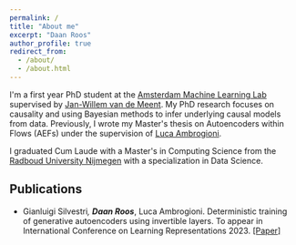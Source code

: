 ```yaml
---
permalink: /
title: "About me"
excerpt: "Daan Roos"
author_profile: true
redirect_from: 
  - /about/
  - /about.html
---
```



I'm a first year PhD student at the [Amsterdam Machine Learning Lab](https://amlab.science.uva.nl/) supervised by [Jan-Willem van de Meent](https://jwvdm.github.io/). My PhD research focuses on causality and using Bayesian methods to infer underlying causal models from data. Previously, I wrote my Master's thesis on Autoencoders within Flows (AEFs) under the supervision of [Luca Ambrogioni](https://twitter.com/LucaAmb).

I graduated Cum Laude with a Master's in Computing Science from the [Radboud University Nijmegen](https://www.ru.nl/) with a specialization in Data Science. 


Publications
------
- Gianluigi Silvestri<sup>*</sup>, **Daan Roos**<sup>*</sup>, Luca Ambrogioni. Deterministic training of generative autoencoders using invertible layers. To appear in International Conference on Learning Representations 2023.  [[Paper]](https://openreview.net/pdf?id=g8wBdhnstYz)
